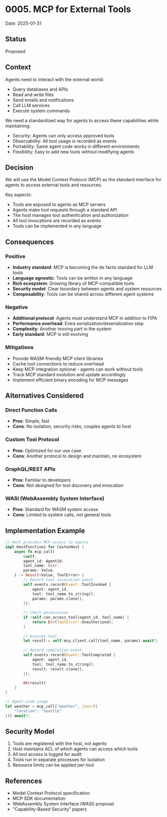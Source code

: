 # 0005. MCP for External Tools

Date: 2025-01-31

## Status

Proposed

## Context

Agents need to interact with the external world:
- Query databases and APIs
- Read and write files
- Send emails and notifications  
- Call LLM services
- Execute system commands

We need a standardized way for agents to access these capabilities while maintaining:
- Security: Agents can only access approved tools
- Observability: All tool usage is recorded as events
- Portability: Same agent code works in different environments
- Flexibility: Easy to add new tools without modifying agents

## Decision

We will use the Model Context Protocol (MCP) as the standard interface for agents to access external tools and resources.

Key aspects:
- Tools are exposed to agents as MCP servers
- Agents make tool requests through a standard API
- The host manages tool authentication and authorization
- All tool invocations are recorded as events
- Tools can be implemented in any language

## Consequences

### Positive

- **Industry standard**: MCP is becoming the de facto standard for LLM tools
- **Language agnostic**: Tools can be written in any language
- **Rich ecosystem**: Growing library of MCP-compatible tools
- **Security model**: Clear boundary between agents and system resources
- **Composability**: Tools can be shared across different agent systems

### Negative

- **Additional protocol**: Agents must understand MCP in addition to FIPA
- **Performance overhead**: Extra serialization/deserialization step
- **Complexity**: Another moving part in the system
- **Early standard**: MCP is still evolving

### Mitigations

- Provide WASM-friendly MCP client libraries
- Cache tool connections to reduce overhead
- Keep MCP integration optional - agents can work without tools
- Track MCP standard evolution and update accordingly
- Implement efficient binary encoding for MCP messages

## Alternatives Considered

### Direct Function Calls
- **Pros**: Simple, fast
- **Cons**: No isolation, security risks, couples agents to host

### Custom Tool Protocol  
- **Pros**: Optimized for our use case
- **Cons**: Another protocol to design and maintain, no ecosystem

### GraphQL/REST APIs
- **Pros**: Familiar to developers
- **Cons**: Not designed for tool discovery and invocation

### WASI (WebAssembly System Interface)
- **Pros**: Standard for WASM system access
- **Cons**: Limited to system calls, not general tools

## Implementation Example

```rust
// Host provides MCP access to agents
impl HostFunctions for CaxtonHost {
    async fn mcp_call(
        &self,
        agent_id: AgentId,
        tool_name: &str,
        params: Value,
    ) -> Result<Value, ToolError> {
        // Record tool invocation event
        self.events.record(Event::ToolInvoked {
            agent: agent_id,
            tool: tool_name.to_string(),
            params: params.clone(),
        });
        
        // Check permissions
        if !self.can_access_tool(agent_id, tool_name) {
            return Err(ToolError::Unauthorized);
        }
        
        // Execute tool
        let result = self.mcp_client.call(tool_name, params).await?;
        
        // Record completion event
        self.events.record(Event::ToolCompleted {
            agent: agent_id,
            tool: tool_name.to_string(),
            result: result.clone(),
        });
        
        Ok(result)
    }
}

// Agent-side usage
let weather = mcp_call("weather", json!({
    "location": "Seattle"
})).await?;
```

## Security Model

1. Tools are registered with the host, not agents
2. Host maintains ACL of which agents can access which tools
3. All tool access is logged for audit
4. Tools run in separate processes for isolation
5. Resource limits can be applied per-tool

## References

- Model Context Protocol specification
- MCP SDK documentation
- WebAssembly System Interface (WASI) proposal
- "Capability-Based Security" papers